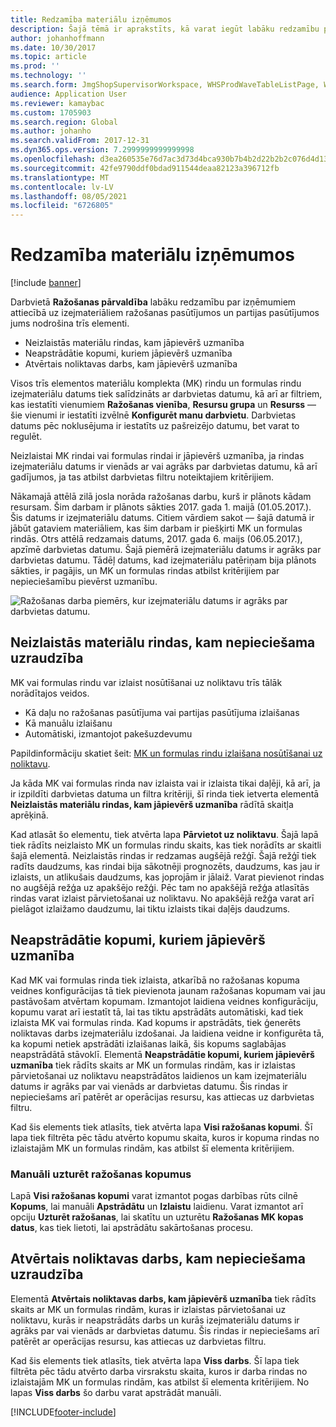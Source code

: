 ```yaml
---
title: Redzamība materiālu izņēmumos
description: Šajā tēmā ir aprakstīts, kā varat iegūt labāku redzamību par izņēmumiem attiecībā uz izejmateriāliem ražošanas pasūtījumos un partijas pasūtījumos.
author: johanhoffmann
ms.date: 10/30/2017
ms.topic: article
ms.prod: ''
ms.technology: ''
ms.search.form: JmgShopSupervisorWorkspace, WHSProdWaveTableListPage, WHSProdWaveTableManageBOMPool
audience: Application User
ms.reviewer: kamaybac
ms.custom: 1705903
ms.search.region: Global
ms.author: johanho
ms.search.validFrom: 2017-12-31
ms.dyn365.ops.version: 7.2999999999999998
ms.openlocfilehash: d3ea260535e76d7ac3d73d4bca930b7b4b2d22b2b2c076d4d1346785eaed85b8
ms.sourcegitcommit: 42fe9790ddf0bdad911544deaa82123a396712fb
ms.translationtype: MT
ms.contentlocale: lv-LV
ms.lasthandoff: 08/05/2021
ms.locfileid: "6726805"
---
```

# <a name="visibility-into-material-exceptions"></a>Redzamība materiālu izņēmumos

[!include [banner](../includes/banner.md)]

Darbvietā **Ražošanas pārvaldība** labāku redzamību par izņēmumiem attiecībā uz izejmateriāliem ražošanas pasūtījumos un partijas pasūtījumos jums nodrošina trīs elementi.

- Neizlaistās materiālu rindas, kam jāpievērš uzmanība
- Neapstrādātie kopumi, kuriem jāpievērš uzmanība
- Atvērtais noliktavas darbs, kam jāpievērš uzmanība

Visos trīs elementos materiālu komplekta (MK) rindu un formulas rindu izejmateriālu datums tiek salīdzināts ar darbvietas datumu, kā arī ar filtriem, kas iestatīti vienumiem **Ražošanas vienība**, **Resursu grupa** un **Resurss** — šie vienumi ir iestatīti izvēlnē **Konfigurēt manu darbvietu**. Darbvietas datums pēc noklusējuma ir iestatīts uz pašreizējo datumu, bet varat to regulēt.

Neizlaistai MK rindai vai formulas rindai ir jāpievērš uzmanība, ja rindas izejmateriālu datums ir vienāds ar vai agrāks par darbvietas datumu, kā arī gadījumos, ja tas atbilst darbvietas filtru noteiktajiem kritērijiem.

Nākamajā attēlā zilā josla norāda ražošanas darbu, kurš ir plānots kādam resursam. Šim darbam ir plānots sākties 2017. gada 1. maijā (01.05.2017.). Šis datums ir izejmateriālu datums. Citiem vārdiem sakot — šajā datumā ir jābūt gataviem materiāliem, kas šim darbam ir piešķirti MK un formulas rindās. Otrs attēlā redzamais datums, 2017. gada 6. maijs (06.05.2017.), apzīmē darbvietas datumu. Šajā piemērā izejmateriālu datums ir agrāks par darbvietas datumu. Tādēļ datums, kad izejmateriālu patēriņam bija plānots sākties, ir pagājis, un MK un formulas rindas atbilst kritērijiem par nepieciešamību pievērst uzmanību.

![Ražošanas darba piemērs, kur izejmateriālu datums ir agrāks par darbvietas datumu.](./media/improved-visibility.png)

## <a name="unreleased-material-lines-needing-attention"></a>Neizlaistās materiālu rindas, kam nepieciešama uzraudzība

MK vai formulas rindu var izlaist nosūtīšanai uz noliktavu trīs tālāk norādītajos veidos.

- Kā daļu no ražošanas pasūtījuma vai partijas pasūtījuma izlaišanas
- Kā manuālu izlaišanu
- Automātiski, izmantojot pakešuzdevumu

Papildinformāciju skatiet šeit: [MK un formulas rindu izlaišana nosūtīšanai uz noliktavu](releasing-bom-and-formula-lines-to-warehouse.md). 

Ja kāda MK vai formulas rinda nav izlaista vai ir izlaista tikai daļēji, kā arī, ja ir izpildīti darbvietas datuma un filtra kritēriji, šī rinda tiek ietverta elementā **Neizlaistās materiālu rindas, kam jāpievērš uzmanība** rādītā skaitļa aprēķinā.

Kad atlasāt šo elementu, tiek atvērta lapa **Pārvietot uz noliktavu**. Šajā lapā tiek rādīts neizlaisto MK un formulas rindu skaits, kas tiek norādīts ar skaitli šajā elementā. Neizlaistās rindas ir redzamas augšējā režģī. Šajā režģī tiek radīts daudzums, kas rindai bija sākotnēji prognozēts, daudzums, kas jau ir izlaists, un atlikušais daudzums, kas joprojām ir jālaiž. Varat pievienot rindas no augšējā režģa uz apakšējo režģi. Pēc tam no apakšējā režģa atlasītās rindas varat izlaist pārvietošanai uz noliktavu. No apakšējā režģa varat arī pielāgot izlaižamo daudzumu, lai tiktu izlaists tikai daļējs daudzums.

## <a name="unprocessed-waves-needing-attention"></a>Neapstrādātie kopumi, kuriem jāpievērš uzmanība

Kad MK vai formulas rinda tiek izlaista, atkarībā no ražošanas kopuma veidnes konfigurācijas tā tiek pievienota jaunam ražošanas kopumam vai jau pastāvošam atvērtam kopumam. Izmantojot laidiena veidnes konfigurāciju, kopumu varat arī iestatīt tā, lai tas tiktu apstrādāts automātiski, kad tiek izlaista MK vai formulas rinda. Kad kopums ir apstrādāts, tiek ģenerēts noliktavas darbs izejmateriālu izdošanai. Ja laidiena veidne ir konfigurēta tā, ka kopumi netiek apstrādāti izlaišanas laikā, šis kopums saglabājas neapstrādātā stāvoklī. Elementā **Neapstrādātie kopumi, kuriem jāpievērš uzmanība** tiek rādīts skaits ar MK un formulas rindām, kas ir izlaistas pārvietošanai uz noliktavu neapstrādātos laidienos un kam izejmateriālu datums ir agrāks par vai vienāds ar darbvietas datumu. Šis rindas ir nepieciešams arī patērēt ar operācijas resursu, kas attiecas uz darbvietas filtru.

Kad šis elements tiek atlasīts, tiek atvērta lapa **Visi ražošanas kopumi**. Šī lapa tiek filtrēta pēc tādu atvērto kopumu skaita, kuros ir kopuma rindas no izlaistajām MK un formulas rindām, kas atbilst šī elementa kritērijiem.

### <a name="manually-maintain-production-waves"></a>Manuāli uzturēt ražošanas kopumus

Lapā **Visi ražošanas kopumi** varat izmantot pogas darbības rūts cilnē **Kopums**, lai manuāli **Apstrādātu** un **Izlaistu** laidienu. Varat izmantot arī opciju **Uzturēt ražošanas**, lai skatītu un uzturētu **Ražošanas MK kopas datus**, kas tiek lietoti, lai apstrādātu sakārtošanas procesu.

## <a name="open-warehouse-work-needing-attention"></a>Atvērtais noliktavas darbs, kam nepieciešama uzraudzība

Elementā **Atvērtais noliktavas darbs, kam jāpievērš uzmanība** tiek rādīts skaits ar MK un formulas rindām, kuras ir izlaistas pārvietošanai uz noliktavu, kurās ir neapstrādāts darbs un kurās izejmateriālu datums ir agrāks par vai vienāds ar darbvietas datumu. Šis rindas ir nepieciešams arī patērēt ar operācijas resursu, kas attiecas uz darbvietas filtru.

Kad šis elements tiek atlasīts, tiek atvērta lapa **Viss darbs**. Šī lapa tiek filtrēta pēc tādu atvērto darba virsrakstu skaita, kuros ir darba rindas no izlaistajām MK un formulas rindām, kas atbilst šī elementa kritērijiem. No lapas **Viss darbs** šo darbu varat apstrādāt manuāli.


[!INCLUDE[footer-include](../../includes/footer-banner.md)]